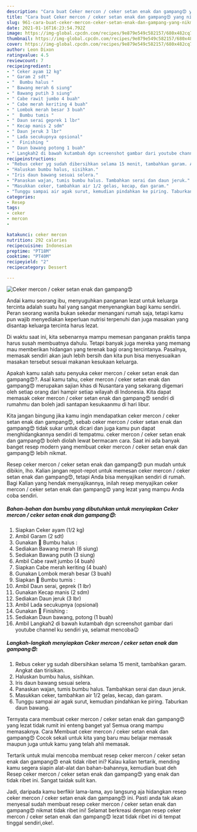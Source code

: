 ```yaml
---
description: "Cara buat Ceker mercon / ceker setan enak dan gampang😍 yang nikmat dan Mudah Dibuat"
title: "Cara buat Ceker mercon / ceker setan enak dan gampang😍 yang nikmat dan Mudah Dibuat"
slug: 961-cara-buat-ceker-mercon-ceker-setan-enak-dan-gampang-yang-nikmat-dan-mudah-dibuat
date: 2021-01-16T16:23:54.792Z
image: https://img-global.cpcdn.com/recipes/9e879e549c582157/680x482cq70/ceker-mercon-ceker-setan-enak-dan-gampang😍-foto-resep-utama.jpg
thumbnail: https://img-global.cpcdn.com/recipes/9e879e549c582157/680x482cq70/ceker-mercon-ceker-setan-enak-dan-gampang😍-foto-resep-utama.jpg
cover: https://img-global.cpcdn.com/recipes/9e879e549c582157/680x482cq70/ceker-mercon-ceker-setan-enak-dan-gampang😍-foto-resep-utama.jpg
author: Leon Dixon
ratingvalue: 4.5
reviewcount: 7
recipeingredient:
- " Ceker ayam 12 kg"
- " Garam 2 sdt"
- "  Bumbu halus "
- " Bawang merah 6 siung"
- " Bawang putih 3 siung"
- " Cabe rawit jumbo 4 buah"
- " Cabe merah keriting 4 buah"
- " Lombok merah besar 3 buah"
- "  Bumbu tumis "
- " Daun serai geprek 1 lbr"
- " Kecap manis 2 sdm"
- " Daun jeruk 3 lbr"
- " Lada secukupnya opsional"
- "  Finishing "
- " Daun bawang potong 1 buah"
- " Langkah2 di bawah kutambah dgn screenshot gambar dari youtube channel ku sendiri ya selamat mencoba"
recipeinstructions:
- "Rebus ceker yg sudah dibersihkan selama 15 menit, tambahkan garam. Angkat dan tirisikan."
- "Haluskan bumbu halus, sisihkan."
- "Iris daun bawang sesuai selera."
- "Panaskan wajan, tumis bumbu halus. Tambahkan serai dan daun jeruk."
- "Masukkan ceker, tambahkan air 1/2 gelas, kecap, dan garam."
- "Tunggu sampai air agak surut, kemudian pindahkan ke piring. Taburkan daun bawang."
categories:
- Resep
tags:
- ceker
- mercon
- 

katakunci: ceker mercon  
nutrition: 292 calories
recipecuisine: Indonesian
preptime: "PT18M"
cooktime: "PT40M"
recipeyield: "2"
recipecategory: Dessert

---
```



![Ceker mercon / ceker setan enak dan gampang😍](https://img-global.cpcdn.com/recipes/9e879e549c582157/680x482cq70/ceker-mercon-ceker-setan-enak-dan-gampang😍-foto-resep-utama.jpg)

Andai kamu seorang ibu, menyuguhkan panganan lezat untuk keluarga tercinta adalah suatu hal yang sangat menyenangkan bagi kamu sendiri. Peran seorang  wanita bukan sekedar menangani rumah saja, tetapi kamu pun wajib menyediakan keperluan nutrisi terpenuhi dan juga masakan yang disantap keluarga tercinta harus lezat.

Di waktu  saat ini, kita sebenarnya mampu memesan panganan praktis tanpa harus susah membuatnya dahulu. Tetapi banyak juga mereka yang memang mau memberikan hidangan yang terenak bagi orang tercintanya. Pasalnya, memasak sendiri akan jauh lebih bersih dan kita pun bisa menyesuaikan masakan tersebut sesuai makanan kesukaan keluarga. 



Apakah kamu salah satu penyuka ceker mercon / ceker setan enak dan gampang😍?. Asal kamu tahu, ceker mercon / ceker setan enak dan gampang😍 merupakan sajian khas di Nusantara yang sekarang digemari oleh setiap orang dari hampir setiap wilayah di Indonesia. Kita dapat memasak ceker mercon / ceker setan enak dan gampang😍 sendiri di rumahmu dan boleh jadi santapan kesukaanmu di hari libur.

Kita jangan bingung jika kamu ingin mendapatkan ceker mercon / ceker setan enak dan gampang😍, sebab ceker mercon / ceker setan enak dan gampang😍 tidak sukar untuk dicari dan juga kamu pun dapat menghidangkannya sendiri di tempatmu. ceker mercon / ceker setan enak dan gampang😍 boleh diolah lewat bermacam cara. Saat ini ada banyak banget resep modern yang membuat ceker mercon / ceker setan enak dan gampang😍 lebih nikmat.

Resep ceker mercon / ceker setan enak dan gampang😍 pun mudah untuk dibikin, lho. Kalian jangan repot-repot untuk memesan ceker mercon / ceker setan enak dan gampang😍, tetapi Anda bisa menyajikan sendiri di rumah. Bagi Kalian yang hendak menyajikannya, inilah resep menyajikan ceker mercon / ceker setan enak dan gampang😍 yang lezat yang mampu Anda coba sendiri.

<!--inarticleads1-->

##### Bahan-bahan dan bumbu yang dibutuhkan untuk menyiapkan Ceker mercon / ceker setan enak dan gampang😍:

1. Siapkan  Ceker ayam (1/2 kg)
1. Ambil  Garam (2 sdt)
1. Gunakan  🌸 Bumbu halus :
1. Sediakan  Bawang merah (6 siung)
1. Sediakan  Bawang putih (3 siung)
1. Ambil  Cabe rawit jumbo (4 buah)
1. Siapkan  Cabe merah keriting (4 buah)
1. Gunakan  Lombok merah besar (3 buah)
1. Siapkan  🌸 Bumbu tumis :
1. Ambil  Daun serai, geprek (1 lbr)
1. Gunakan  Kecap manis (2 sdm)
1. Sediakan  Daun jeruk (3 lbr)
1. Ambil  Lada secukupnya (opsional)
1. Gunakan  🌸 Finishing :
1. Sediakan  Daun bawang, potong (1 buah)
1. Ambil  Langkah2 di bawah kutambah dgn screenshot gambar dari youtube channel ku sendiri ya, selamat mencoba😉




<!--inarticleads2-->

##### Langkah-langkah menyiapkan Ceker mercon / ceker setan enak dan gampang😍:

1. Rebus ceker yg sudah dibersihkan selama 15 menit, tambahkan garam. Angkat dan tirisikan.
1. Haluskan bumbu halus, sisihkan.
1. Iris daun bawang sesuai selera.
1. Panaskan wajan, tumis bumbu halus. Tambahkan serai dan daun jeruk.
1. Masukkan ceker, tambahkan air 1/2 gelas, kecap, dan garam.
1. Tunggu sampai air agak surut, kemudian pindahkan ke piring. Taburkan daun bawang.




Ternyata cara membuat ceker mercon / ceker setan enak dan gampang😍 yang lezat tidak rumit ini enteng banget ya! Semua orang mampu memasaknya. Cara Membuat ceker mercon / ceker setan enak dan gampang😍 Cocok sekali untuk kita yang baru mau belajar memasak maupun juga untuk kamu yang telah ahli memasak.

Tertarik untuk mulai mencoba membuat resep ceker mercon / ceker setan enak dan gampang😍 enak tidak ribet ini? Kalau kalian tertarik, mending kamu segera siapin alat-alat dan bahan-bahannya, kemudian buat deh Resep ceker mercon / ceker setan enak dan gampang😍 yang enak dan tidak ribet ini. Sangat taidak sulit kan. 

Jadi, daripada kamu berfikir lama-lama, ayo langsung aja hidangkan resep ceker mercon / ceker setan enak dan gampang😍 ini. Pasti anda tak akan menyesal sudah membuat resep ceker mercon / ceker setan enak dan gampang😍 nikmat tidak ribet ini! Selamat berkreasi dengan resep ceker mercon / ceker setan enak dan gampang😍 lezat tidak ribet ini di tempat tinggal sendiri,oke!.

